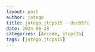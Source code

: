 ```yaml
---
layout: post
author: jotego
title: jotego.jtcps15 - dee657c
date: 2024-06-28
categories: [Arcade, jtcps15]
tags: [jotego.jtcps15]
---
```


